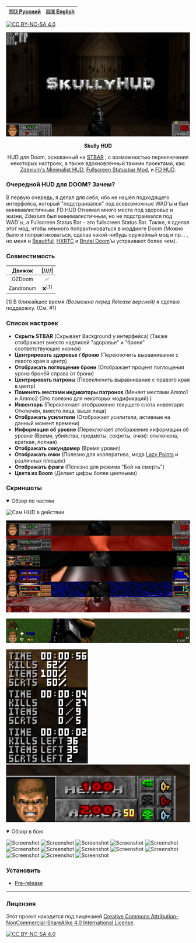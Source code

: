 |[🇷🇺 Русский](README-RU.md) | [🇬🇧 English](README.md)|
|-|-|

[![CC BY-NC-SA 4.0][cc-by-nc-sa-shield]][cc-by-nc-sa]

<p align="center">
<a href="https://github.com/SkullGamer205/skully-hud"><img src="https://raw.githubusercontent.com/SkullGamer205/skully-hud/main/logo.png" alt="Logo"></a>
<p align="center"><b>
Skully HUD
</b></p>
<p align="center">HUD для Doom, основанный на <a href="https://doomwiki.org/wiki/Status_bar"><alt="STBAR">STBAR</a> , с возможностью переключения некоторых настроек, а также вдохновлённый такими проектами, как: <a href="https://www.moddb.com/games/doom/addons/zdexiums-minimalist-hud"><alt="Zdexium's Minimalist HUD">Zdexium's Minimalist HUD</a>, <a href="https://forum.zdoom.org/viewtopic.php?t=63863"><alt="Fullscreen Statusbar Mod">Fullscreen Statusbar Mod</a>, и <a href="https://forum.zdoom.org/viewtopic.php?t=71298"><alt="FD HUD">FD HUD</a>.</p>

### Очередной HUD для DOOM? Зачем?
В первую очередь, я делал для себя, ибо не нашёл подходящего интерфейса, который "подстраивался" под всевозможные WAD'ы и был минималистичным. FD HUD Отнимал много места под здоровье и жизни, Zdexium был минималистичным, но не подстраивался под WAD'ы, а Fullscreen Status Bar - это fullscreen Status Bar.
Также, я сделал этот мод, чтобы немного попрактиковаться в моддинге Doom (Можно было и попрактиковаться, сделав какой-нибудь оружейный мод и пр... , но меня и [Beautiful](https://www.moddb.com/mods/beautiful-doom-6100), [HXRTC](https://www.moddb.com/mods/hxrtc-project) и [Brutal Doom](https://www.moddb.com/mods/brutal-doom)'ы устраивают более чем).

### Совместимость
|   Движок  |\|////\|
|:---------:|:-:|
| GZDoom    | ✅ |
| Zandronum | ❌<sup>[1]</sup>|

[1] В ближайшее время *(Возможно перед Release версией)* я сделаю поддержку. (См. #1)

### Список настроек
* **Скрыть STBAR** (Скрывает Background у интерфейса) (Также отображает вместо надписей "здоровье" и "броня" соответствующие иконки)
* **Центрировать здоровье / броню** (Переключить выравнивание с левого края в центр)
* **Отображать поглощение брони** (Отображает процент поглощения урона бронёй справа от брони)
* **Центрировать патроны** (Переключить выравнивание с правого края в центр)
* **Поменять местами индикаторы патронов** (Меняет местами Ammo1 и Ammo2 (Это полезно для некоторых модификаций) )
* **Инвентарь** (Переключает отображение текущего слота инвентаря: Отключён, вместо лица, выше лица)
* **Отображать усилители** (Отображает усилители, активные на данный момент времени)
* **Информация об уровне** (Переключает отображение информации об уровне (Время, убийства, предметы, секреты, очки): отключена, краткая, полная)
* **Отображать секундомер** (Время уровня)
* **Отображать очки** (Полезно для кооператива,  мода [Lazy Points](https://forum.zdoom.org/viewtopic.php?t=66565) и различных плюшек)
* **Отображать фраги** (Полезно для режима "Бой на смерть")
* **Цвета из Boom** (Делает цифры более цветными)

### Скриншоты
<details open>
<summary>Обзор по частям</summary>

![Сам HUD в действии](.screenshots/01.png)

![Поддержка пользовательских STBAR](.screenshots/03.png)

![Режим "Без STBAR"](.screenshots/05.png)

![Информация об уровне](.screenshots/02.png) ![Поддержка множества видов ключей](.screenshots/04.png)
</details>

<details open>
<summary>Обзор в бою</summary>

![Screenshot](.screenshots/18.png)
![Screenshot](.screenshots/17.png)
![Screenshot](.screenshots/16.png)
![Screenshot](.screenshots/10.png)
![Screenshot](.screenshots/09.png)
![Screenshot](.screenshots/13.png)
![Screenshot](.screenshots/12.png)
![Screenshot](.screenshots/11.png)
![Screenshot](.screenshots/15.png)
![Screenshot](.screenshots/14.png)
![Screenshot](.screenshots/08.png)
![Screenshot](.screenshots/07.png)
![Screenshot](.screenshots/06.png)
</details>

### Установить
* [Pre-release](https://github.com/SkullGamer205/skully-hud/releases/tag/Pre-release)
****

### Лицензия

Этот проект находится под лицензией [Creative Commons Attribution-NonCommercial-ShareAlike 4.0 International License][cc-by-nc-sa].

[![CC BY-NC-SA 4.0][cc-by-nc-sa-image]][cc-by-nc-sa]

[cc-by-nc-sa]: http://creativecommons.org/licenses/by-nc-sa/4.0/
[cc-by-nc-sa-image]: https://licensebuttons.net/l/by-nc-sa/4.0/88x31.png
[cc-by-nc-sa-shield]: https://img.shields.io/badge/License-CC%20BY--NC--SA%204.0-lightgrey.svg
